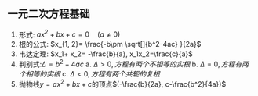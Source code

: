 ## 一元二次方程基础

1. 形式: $ax^2+bx+c=0\quad (a\not = 0)$
2. 根的公式: $x_{1, 2}= \frac{-b\pm \sqrt[]{b^2-4ac} }{2a}$
3. 韦达定理: $x_1+ x_2= -\frac{b}{a}, x_1x_2=\frac{c}{a}$
4. 判别式:$\Delta= b^2-4ac$
   a. $\Delta> 0, 方程有两个不相等的实根$
   b. $\Delta= 0, 方程有两个相等的实根$
   c. $\Delta< 0, 方程有两个共轭的复根$
5. 抛物线$y=ax^2+bx+c$的顶点$(-\frac{b}{2a}, c-\frac{b^2}{4a})$
